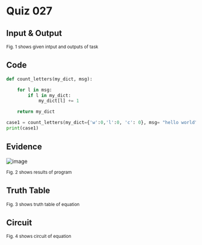 # Quiz 027

## Input & Output

<sub>Fig. 1 shows given intput and outputs of task
## Code

```py
def count_letters(my_dict, msg):

    for l in msg:
        if l in my_dict:
            my_dict[l] += 1

    return my_dict

case1 = count_letters(my_dict={'w':0,'l':0, 'c': 0}, msg= "hello world")
print(case1)
```

## Evidence
![image](https://github.com/Amine-Itani/Unit-1/assets/123438294/0012043f-ecac-41e3-9858-412018523ad9)

<sub>Fig. 2 shows results of program

## Truth Table

<sub>Fig. 3 shows truth table of equation

## Circuit

<sub>Fig. 4 shows circuit of equation
